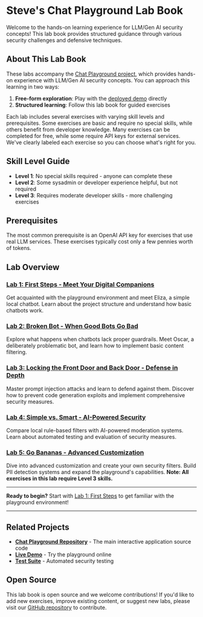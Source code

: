 # Steve's Chat Playground Lab Book

Welcome to the hands-on learning experience for LLM/Gen AI security concepts! This lab book provides structured guidance through various security challenges and defensive techniques.

## About This Lab Book

These labs accompany the [Chat Playground project](https://github.com/virtualsteve-star/chat-playground), which provides hands-on experience with LLM/Gen AI security concepts. You can approach this learning in two ways:

1. **Free-form exploration**: Play with the [deployed demo](https://virtualsteve-star.github.io/chat-playground/) directly
2. **Structured learning**: Follow this lab book for guided exercises

Each lab includes several exercises with varying skill levels and prerequisites. Some exercises are basic and require no special skills, while others benefit from developer knowledge. Many exercises can be completed for free, while some require API keys for external services. We've clearly labeled each exercise so you can choose what's right for you.

## Skill Level Guide

- **Level 1**: No special skills required - anyone can complete these
- **Level 2**: Some sysadmin or developer experience helpful, but not required
- **Level 3**: Requires moderate developer skills - more challenging exercises

## Prerequisites

The most common prerequisite is an OpenAI API key for exercises that use real LLM services. These exercises typically cost only a few pennies worth of tokens.

## Lab Overview

### [Lab 1: First Steps - Meet Your Digital Companions](Lab1-FirstSteps.md)
Get acquainted with the playground environment and meet Eliza, a simple local chatbot. Learn about the project structure and understand how basic chatbots work.

### [Lab 2: Broken Bot - When Good Bots Go Bad](Lab2-BrokenBot.md)
Explore what happens when chatbots lack proper guardrails. Meet Oscar, a deliberately problematic bot, and learn how to implement basic content filtering.

### [Lab 3: Locking the Front Door and Back Door - Defense in Depth](Lab3-DefenseInDepth.md)
Master prompt injection attacks and learn to defend against them. Discover how to prevent code generation exploits and implement comprehensive security measures.

### [Lab 4: Simple vs. Smart - AI-Powered Security](Lab4-SimpleVsSmart.md)
Compare local rule-based filters with AI-powered moderation systems. Learn about automated testing and evaluation of security measures.

### [Lab 5: Go Bananas - Advanced Customization](Lab5-GoBananas.md)
Dive into advanced customization and create your own security filters. Build PII detection systems and expand the playground's capabilities. **Note: All exercises in this lab require Level 3 skills.**

---

**Ready to begin?** Start with [Lab 1: First Steps](Lab1-FirstSteps.md) to get familiar with the playground environment!

---

## Related Projects

- **[Chat Playground Repository](https://github.com/virtualsteve-star/chat-playground)** - The main interactive application source code
- **[Live Demo](https://virtualsteve-star.github.io/chat-playground/)** - Try the playground online
- **[Test Suite](https://virtualsteve-star.github.io/chat-playground/tests/)** - Automated security testing

## Open Source

This lab book is open source and we welcome contributions! If you'd like to add new exercises, improve existing content, or suggest new labs, please visit our [GitHub repository](https://github.com/virtualsteve-star/chat-playground-lab-book) to contribute. 